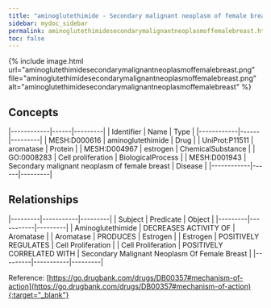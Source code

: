 ```yaml
---
title: "aminoglutethimide - Secondary malignant neoplasm of female breast"
sidebar: mydoc_sidebar
permalink: aminoglutethimidesecondarymalignantneoplasmoffemalebreast.html
toc: false 
---
```


{% include image.html url="aminoglutethimidesecondarymalignantneoplasmoffemalebreast.png" file="aminoglutethimidesecondarymalignantneoplasmoffemalebreast.png" alt="aminoglutethimidesecondarymalignantneoplasmoffemalebreast" %}

## Concepts

|------------|------|---------|
| Identifier | Name | Type    |
|------------|------|---------|
| MESH:D000616 | aminoglutethimide | Drug |
| UniProt:P11511 | aromatase | Protein |
| MESH:D004967 | estrogen | ChemicalSubstance |
| GO:0008283 | Cell proliferation | BiologicalProcess |
| MESH:D001943 | Secondary malignant neoplasm of female breast | Disease |
|------------|------|---------|

## Relationships

|---------|-----------|---------|
| Subject | Predicate | Object  |
|---------|-----------|---------|
| Aminoglutethimide | DECREASES ACTIVITY OF | Aromatase |
| Aromatase | PRODUCES | Estrogen |
| Estrogen | POSITIVELY REGULATES | Cell Proliferation |
| Cell Proliferation | POSITIVELY CORRELATED WITH | Secondary Malignant Neoplasm Of Female Breast |
|---------|-----------|---------|

Reference: [https://go.drugbank.com/drugs/DB00357#mechanism-of-action](https://go.drugbank.com/drugs/DB00357#mechanism-of-action){:target="_blank"}